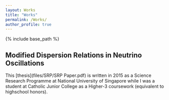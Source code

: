 ```yaml
---
layout: Works
title: "Works"
permalink: /Works/
author_profile: true
---
```


{% include base_path %}

## Modified Dispersion Relations in Neutrino Oscillations

This [thesis](files/SRP/SRP Paper.pdf) is written in 2015 as a Science Research Programme at National University of Singapore while I was a student at Catholic Junior College as a Higher-3 coursework (equivalent to highschool honors).